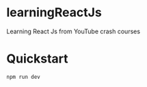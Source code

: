 # learningReactJs
Learning React Js from YouTube crash courses

# Quickstart
```bash
npm run dev
```
